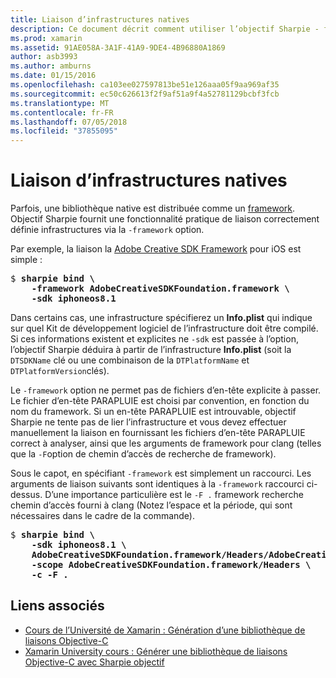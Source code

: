 ```yaml
---
title: Liaison d’infrastructures natives
description: Ce document décrit comment utiliser l’objectif Sharpie - framework permet de créer une liaison vers une bibliothèque distribué en tant qu’infrastructure.
ms.prod: xamarin
ms.assetid: 91AE058A-3A1F-41A9-9DE4-4B96880A1869
author: asb3993
ms.author: amburns
ms.date: 01/15/2016
ms.openlocfilehash: ca103ee027597813be51e126aaa05f9aa969af35
ms.sourcegitcommit: ec50c626613f2f9af51a9f4a52781129bcbf3fcb
ms.translationtype: MT
ms.contentlocale: fr-FR
ms.lasthandoff: 07/05/2018
ms.locfileid: "37855095"
---
```

# <a name="binding-native-frameworks"></a>Liaison d’infrastructures natives

Parfois, une bibliothèque native est distribuée comme un [framework](https://developer.apple.com/library/mac/documentation/MacOSX/Conceptual/BPFrameworks/Concepts/WhatAreFrameworks.html). Objectif Sharpie fournit une fonctionnalité pratique de liaison correctement définie infrastructures via la `-framework` option.

Par exemple, la liaison la [Adobe Creative SDK Framework](https://creativesdk.adobe.com/downloads.html) pour iOS est simple :

<pre>$ <b>sharpie bind \
    -framework AdobeCreativeSDKFoundation.framework \
    -sdk iphoneos8.1</b></pre>

Dans certains cas, une infrastructure spécifierez un **Info.plist** qui indique sur quel Kit de développement logiciel de l’infrastructure doit être compilé. Si ces informations existent et explicites ne `-sdk` est passée à l’option, l’objectif Sharpie déduira à partir de l’infrastructure **Info.plist** (soit la `DTSDKName` clé ou une combinaison de la `DTPlatformName` et `DTPlatformVersion`clés).

Le `-framework` option ne permet pas de fichiers d’en-tête explicite à passer. Le fichier d’en-tête PARAPLUIE est choisi par convention, en fonction du nom du framework. Si un en-tête PARAPLUIE est introuvable, objectif Sharpie ne tente pas de lier l’infrastructure et vous devez effectuer manuellement la liaison en fournissant les fichiers d’en-tête PARAPLUIE correct à analyser, ainsi que les arguments de framework pour clang (telles que la `-F`option de chemin d’accès de recherche de framework).

Sous le capot, en spécifiant `-framework` est simplement un raccourci. Les arguments de liaison suivants sont identiques à la `-framework` raccourci ci-dessus.
D’une importance particulière est le `-F .` framework recherche chemin d’accès fourni à clang (Notez l’espace et la période, qui sont nécessaires dans le cadre de la commande).

<pre>$ <b>sharpie bind \
    -sdk iphoneos8.1 \
    AdobeCreativeSDKFoundation.framework/Headers/AdobeCreativeSDKFoundation.h \
    -scope AdobeCreativeSDKFoundation.framework/Headers \
    -c -F .</b></pre>

## <a name="related-links"></a>Liens associés

- [Cours de l’Université de Xamarin : Génération d’une bibliothèque de liaisons Objective-C](https://university.xamarin.com/classes/track/all#building-an-objective-c-bindings-library)
- [Xamarin University cours : Générer une bibliothèque de liaisons Objective-C avec Sharpie objectif](https://university.xamarin.com/classes/track/all#build-an-objective-c-bindings-library-with-objective-sharpie)

